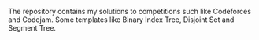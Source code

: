 The repository contains my solutions to competitions such like Codeforces and Codejam.
Some templates like Binary Index Tree, Disjoint Set and Segment Tree.